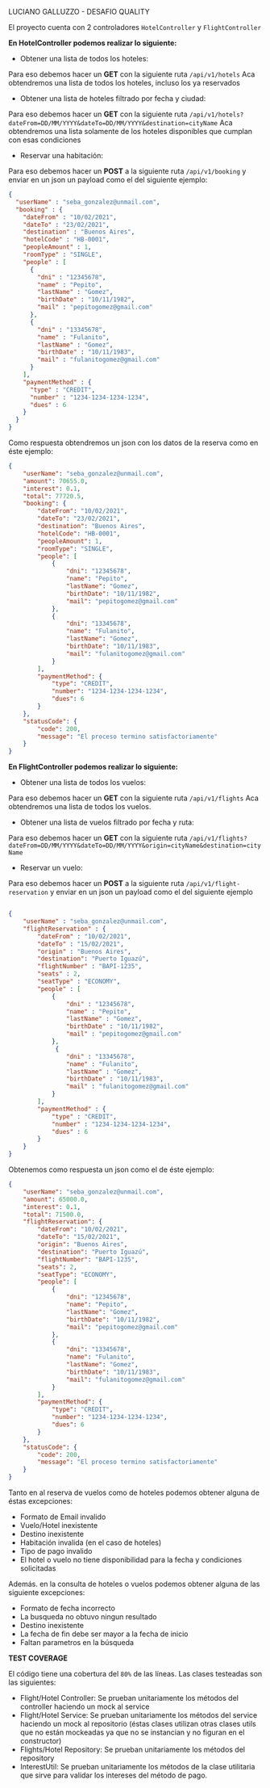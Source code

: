 LUCIANO GALLUZZO - DESAFIO QUALITY

El proyecto cuenta con 2 controladores `HotelController` y `FlightController`

**En HotelController podemos realizar lo siguiente:**

- Obtener una lista de todos los hoteles:

Para eso debemos hacer un **GET** con la siguiente ruta `/api/v1/hotels` Aca obtendremos una lista de todos los hoteles, incluso los ya reservados

- Obtener una lista de hoteles filtrado por fecha y ciudad:

Para eso debemos hacer un **GET** con la siguiente ruta `/api/v1/hotels?dateFrom=DD/MM/YYYY&dateTo=DD/MM/YYYY&destination=cityName` Aca obtendremos una lista solamente de los hoteles disponibles que cumplan con esas condiciones

- Reservar una habitación:

Para eso debemos hacer un **POST** a la siguiente ruta `/api/v1/booking` y enviar en un json un payload como el del siguiente ejemplo:
```json
{
  "userName" : "seba_gonzalez@unmail.com",
  "booking" : {
    "dateFrom" : "10/02/2021",
    "dateTo" : "23/02/2021",
    "destination" : "Buenos Aires",
    "hotelCode" : "HB-0001",
    "peopleAmount" : 1,
    "roomType" : "SINGLE",
    "people" : [
      {
        "dni" : "12345678",
        "name" : "Pepito",
        "lastName" : "Gomez",
        "birthDate" : "10/11/1982",
        "mail" : "pepitogomez@gmail.com"
      },
      {
        "dni" : "13345678",
        "name" : "Fulanito",
        "lastName" : "Gomez",
        "birthDate" : "10/11/1983",
        "mail" : "fulanitogomez@gmail.com"
      }
    ],
    "paymentMethod" : {
      "type" : "CREDIT",
      "number" : "1234-1234-1234-1234",
      "dues" : 6
    }
  }
}
```
Como respuesta obtendremos un json con los datos de la reserva como en éste ejemplo:
```json
{
    "userName": "seba_gonzalez@unmail.com",
    "amount": 70655.0,
    "interest": 0.1,
    "total": 77720.5,
    "booking": {
        "dateFrom": "10/02/2021",
        "dateTo": "23/02/2021",
        "destination": "Buenos Aires",
        "hotelCode": "HB-0001",
        "peopleAmount": 1,
        "roomType": "SINGLE",
        "people": [
            {
                "dni": "12345678",
                "name": "Pepito",
                "lastName": "Gomez",
                "birthDate": "10/11/1982",
                "mail": "pepitogomez@gmail.com"
            },
            {
                "dni": "13345678",
                "name": "Fulanito",
                "lastName": "Gomez",
                "birthDate": "10/11/1983",
                "mail": "fulanitogomez@gmail.com"
            }
        ],
        "paymentMethod": {
            "type": "CREDIT",
            "number": "1234-1234-1234-1234",
            "dues": 6
        }
    },
    "statusCode": {
        "code": 200,
        "message": "El proceso termino satisfactoriamente"
    }
}
```

**En FlightController podemos realizar lo siguiente:**

- Obtener una lista de todos los vuelos:

Para eso debemos hacer un **GET** con la siguiente ruta `/api/v1/flights` Aca obtendremos una lista de todos los vuelos.

- Obtener una lista de vuelos filtrado por fecha  y ruta:

Para eso debemos hacer un **GET** con la siguiente ruta `/api/v1/flights?dateFrom=DD/MM/YYYY&dateTo=DD/MM/YYYY&origin=cityName&destination=cityName`

- Reservar un vuelo:

Para eso debemos hacer un **POST** a la siguiente ruta `/api/v1/flight-reservation` y enviar en un json un payload como el del siguiente ejemplo
```json

{
    "userName" : "seba_gonzalez@unmail.com",
    "flightReservation" : {
        "dateFrom" : "10/02/2021",
        "dateTo" : "15/02/2021",
        "origin" : "Buenos Aires",
        "destination": "Puerto Iguazú",
        "flightNumber" : "BAPI-1235",
        "seats" : 2,
        "seatType" : "ECONOMY",
        "people" : [
            {
                "dni" : "12345678",
                "name" : "Pepito",
                "lastName" : "Gomez",
                "birthDate" : "10/11/1982",
                "mail" : "pepitogomez@gmail.com"
            },
             {
                "dni" : "13345678",
                "name" : "Fulanito",
                "lastName" : "Gomez",
                "birthDate" : "10/11/1983",
                "mail" : "fulanitogomez@gmail.com"
            }
        ],
        "paymentMethod" : {
            "type" : "CREDIT",
            "number" : "1234-1234-1234-1234",
            "dues" : 6
        }
    }
}
```

Obtenemos como respuesta un json como el de éste ejemplo:

```json
{
    "userName": "seba_gonzalez@unmail.com",
    "amount": 65000.0,
    "interest": 0.1,
    "total": 71500.0,
    "flightReservation": {
        "dateFrom": "10/02/2021",
        "dateTo": "15/02/2021",
        "origin": "Buenos Aires",
        "destination": "Puerto Iguazú",
        "flightNumber": "BAPI-1235",
        "seats": 2,
        "seatType": "ECONOMY",
        "people": [
            {
                "dni": "12345678",
                "name": "Pepito",
                "lastName": "Gomez",
                "birthDate": "10/11/1982",
                "mail": "pepitogomez@gmail.com"
            },
            {
                "dni": "13345678",
                "name": "Fulanito",
                "lastName": "Gomez",
                "birthDate": "10/11/1983",
                "mail": "fulanitogomez@gmail.com"
            }
        ],
        "paymentMethod": {
            "type": "CREDIT",
            "number": "1234-1234-1234-1234",
            "dues": 6
        }
    },
    "statusCode": {
        "code": 200,
        "message": "El proceso termino satisfactoriamente"
    }
}
```

Tanto en al reserva de vuelos como de hoteles podemos obtener alguna de éstas excepciones:
- Formato de Email invalido
- Vuelo/Hotel inexistente
- Destino inexistente
- Habitación invalida (en el caso de hoteles)
- Tipo de pago invalido
- El hotel o vuelo no tiene disponibilidad para la fecha y condiciones solicitadas

Además. en la consulta de hoteles o vuelos podemos obtener alguna de las siguiente excepciones:
- Formato de fecha incorrecto
- La busqueda no obtuvo ningun resultado
- Destino inexistente
- La fecha de fin debe ser mayor a la fecha de inicio
- Faltan parametros en la búsqueda

**TEST COVERAGE**

El código tiene una cobertura del `80%` de las líneas. Las clases testeadas son las siguientes:
- Flight/Hotel Controller: Se prueban unitariamente los métodos del controller haciendo un mock al service
- Flight/Hotel Service: Se prueban unitariamente los métodos del service haciendo un mock al repositorio (éstas clases utilizan otras clases utils que no están mockeadas ya que no se instancian y no figuran en el constructor)
- Flights/Hotel Repository: Se prueban unitariamente los métodos del repository
- InterestUtil: Se prueban unitariamente los métodos de la clase utilitaria que sirve para validar los intereses del método de pago.

